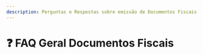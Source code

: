 ```yaml
---
description: Perguntas e Respostas sobre emissão de Documentos Fiscais
---
```


# ❓ FAQ Geral Documentos Fiscais

